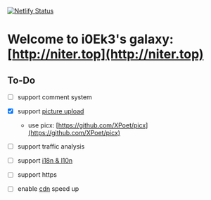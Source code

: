 [![Netlify Status](https://api.netlify.com/api/v1/badges/5e008c07-4099-4afe-a9a7-a36cea1bed4a/deploy-status)](https://app.netlify.com/sites/stupefied-kalam-52d501/deploys)
# Welcome to i0Ek3's galaxy: [http://niter.top](http://niter.top)

## To-Do

- [ ] support comment system
- [x] support [picture upload](https://github.com/Molunerfinn/PicGo)
    - use picx: [https://github.com/XPoet/picx](https://github.com/XPoet/picx)
- [ ] support traffic analysis
- [ ] support [i18n & l10n](https://www.bmpi.dev/dev/i18n-l10n/)
- [ ] support https
- [ ] enable [cdn](https://www.jsdelivr.com/) speed up
 
